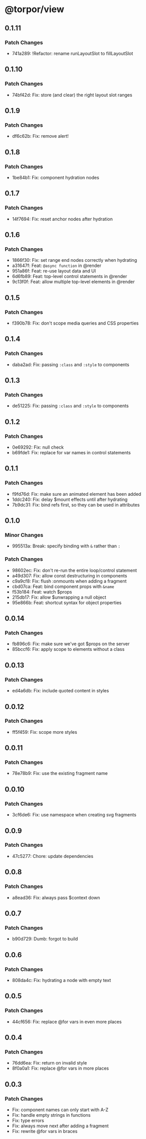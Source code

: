 # @torpor/view

## 0.1.11

### Patch Changes

- 741a289: !Refactor: rename runLayoutSlot to fillLayoutSlot

## 0.1.10

### Patch Changes

- 74bf42d: Fix: store (and clear) the right layout slot ranges

## 0.1.9

### Patch Changes

- df6c62b: Fix: remove alert!

## 0.1.8

### Patch Changes

- 1be84b1: Fix: component hydration nodes

## 0.1.7

### Patch Changes

- 14f7694: Fix: reset anchor nodes after hydration

## 0.1.6

### Patch Changes

- 1866f30: Fix: set range end nodes correctly when hydrating
- a31647f: Feat: `@async function` in @render
- 951a86f: Feat: re-use layout data and UI
- 6d6fb89: Feat: top-level control statements in @render
- 9c13f0f: Feat: allow multiple top-level elements in @render

## 0.1.5

### Patch Changes

- f390b78: Fix: don't scope media queries and CSS properties

## 0.1.4

### Patch Changes

- daba2ad: Fix: passing `:class` and `:style` to components

## 0.1.3

### Patch Changes

- de51225: Fix: passing `:class` and `:style` to components

## 0.1.2

### Patch Changes

- 0e69292: Fix: null check
- b69fde1: Fix: replace for var names in control statements

## 0.1.1

### Patch Changes

- f9fd76d: Fix: make sure an animated element has been added
- 1ddc240: Fix: delay $mount effects until after hydrating
- 7b9dc31: Fix: bind refs first, so they can be used in attributes

## 0.1.0

### Minor Changes

- 995513a: Break: specify binding with `&` rather than `:`

### Patch Changes

- 98602ec: Fix: don't re-run the entire loop/control statement
- a49d307: Fix: allow const destructuring in components
- c9a9cf8: Fix: flush :onmounts when adding a fragment
- cbd07ca: Feat: bind component props with `&name`
- f53b184: Feat: watch $props
- 215db17: Fix: allow $unwrapping a null object
- 95e866b: Feat: shortcut syntax for object properties

## 0.0.14

### Patch Changes

- fb896c6: Fix: make sure we've got $props on the server
- 85bccf6: Fix: apply scope to elements without a class

## 0.0.13

### Patch Changes

- ed4a6db: Fix: include quoted content in styles

## 0.0.12

### Patch Changes

- ff5f459: Fix: scope more styles

## 0.0.11

### Patch Changes

- 78e78b9: Fix: use the existing fragment name

## 0.0.10

### Patch Changes

- 3cf6de6: Fix: use namespace when creating svg fragments

## 0.0.9

### Patch Changes

- 47c5277: Chore: update dependencies

## 0.0.8

### Patch Changes

- a8ead36: Fix: always pass $context down

## 0.0.7

### Patch Changes

- b90d729: Dumb: forgot to build

## 0.0.6

### Patch Changes

- 808da4c: Fix: hydrating a node with empty text

## 0.0.5

### Patch Changes

- 44cf656: Fix: replace @for vars in even more places

## 0.0.4

### Patch Changes

- 76dd6ea: Fix: return on invalid style
- 8f0a0a1: Fix: replace @for vars in more places

## 0.0.3

### Patch Changes

- Fix: component names can only start with A-Z
- Fix: handle empty strings in functions
- Fix: type errors
- Fix: always move next after adding a fragment
- Fix: rewrite @for vars in braces

